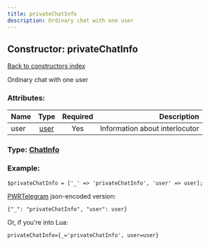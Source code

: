 ```yaml
---
title: privateChatInfo
description: Ordinary chat with one user
---
```

## Constructor: privateChatInfo  
[Back to constructors index](index.md)



Ordinary chat with one user

### Attributes:

| Name     |    Type       | Required | Description |
|----------|:-------------:|:--------:|------------:|
|user|[user](../types/user.md) | Yes|Information about interlocutor|



### Type: [ChatInfo](../types/ChatInfo.md)


### Example:

```
$privateChatInfo = ['_' => 'privateChatInfo', 'user' => user];
```  

[PWRTelegram](https://pwrtelegram.xyz) json-encoded version:

```
{"_": "privateChatInfo", "user": user}
```


Or, if you're into Lua:  


```
privateChatInfo={_='privateChatInfo', user=user}

```


